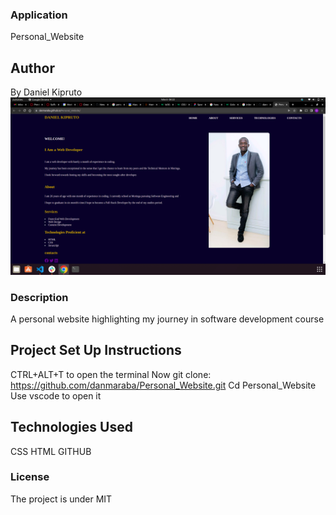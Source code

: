 ### Application
Personal_Website
## Author
 By Daniel Kipruto
 ![Screenshot](./Assets/Images/Screenshot%20from%202022-06-06%2008-22-48.png)
 ### Description
 A personal website highlighting my journey in software development course
 ## Project Set Up Instructions
 CTRL+ALT+T to open the terminal
 Now git clone:
https://github.com/danmaraba/Personal_Website.git
 Cd Personal_Website
 Use vscode to open it
 ## Technologies Used
 CSS
 HTML
 GITHUB
 ### License
 The project is under MIT

